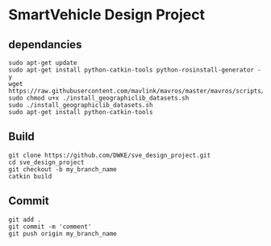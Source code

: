 SmartVehicle Design Project
===================

dependancies
------------------
```
sudo apt-get update   
sudo apt-get install python-catkin-tools python-rosinstall-generator -y   
wget https://raw.githubusercontent.com/mavlink/mavros/master/mavros/scripts/install_geographiclib_datasets.sh   
sudo chmod u+x ./install_geographiclib_datasets.sh   
sudo ./install_geographiclib_datasets.sh   
sudo apt-get install python-catkin-tools   
```

Build
------------------
```
git clone https://github.com/DWKE/sve_design_project.git   
cd sve_design_project   
git checkout -b my_branch_name   
catkin build   
```

Commit
------------------
```
git add .   
git commit -m 'comment'   
git push origin my_branch_name   
```
